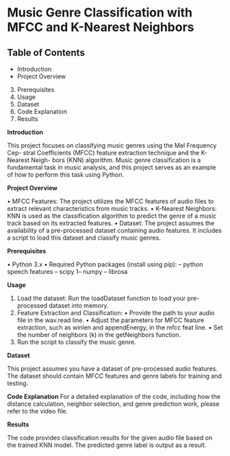 # Music Genre Classification with MFCC and K-Nearest Neighbors

## Table of Contents

- Introduction
-  Project Overview
3. Prerequisites
4. Usage
5. Dataset
6. Code Explanation
7. Results
   
**Introduction**

This project focuses on classifying music genres using the Mel Frequency Cep-
stral Coefficients (MFCC) feature extraction technique and the K-Nearest Neigh-
bors (KNN) algorithm. Music genre classification is a fundamental task in music
analysis, and this project serves as an example of how to perform this task using
Python.

**Project Overview**

[]()

• MFCC Features: The project utilizes the MFCC features of audio files
to extract relevant characteristics from music tracks.
• K-Nearest Neighbors: KNN is used as the classification algorithm to
predict the genre of a music track based on its extracted features.
• Dataset: The project assumes the availability of a pre-processed dataset
containing audio features. It includes a script to load this dataset and
classify music genres.

**Prerequisites**

• Python 3.x
• Required Python packages (install using pip):
– python speech features
– scipy
1– numpy
– librosa

**Usage**

1. Load the dataset: Run the loadDataset function to load your pre-
processed dataset into memory.
2. Feature Extraction and Classification:
• Provide the path to your audio file in the wav.read line.
• Adjust the parameters for MFCC feature extraction, such as winlen
and appendEnergy, in the mfcc feat line.
• Set the number of neighbors (k) in the getNeighbors function.
3. Run the script to classify the music genre.
   
**Dataset**

This project assumes you have a dataset of pre-processed audio features. The
dataset should contain MFCC features and genre labels for training and testing.

**Code Explanation**
For a detailed explanation of the code, including how the distance calculation,
neighbor selection, and genre prediction work, please refer to the video file.

**Results**

The code provides classification results for the given audio file based on the
trained KNN model. The predicted genre label is output as a result.

